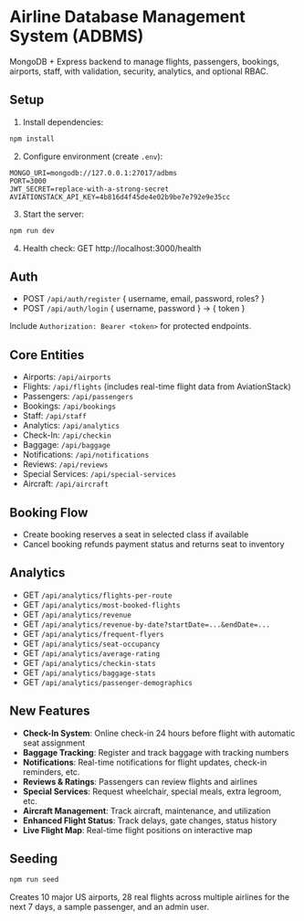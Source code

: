 # Airline Database Management System (ADBMS)

MongoDB + Express backend to manage flights, passengers, bookings, airports, staff, with validation, security, analytics, and optional RBAC.

## Setup

1. Install dependencies:

```bash
npm install
```

2. Configure environment (create `.env`):

```
MONGO_URI=mongodb://127.0.0.1:27017/adbms
PORT=3000
JWT_SECRET=replace-with-a-strong-secret
AVIATIONSTACK_API_KEY=4b816d4f45de4e02b9be7e792e9e35cc
```

3. Start the server:

```bash
npm run dev
```

4. Health check: GET http://localhost:3000/health

## Auth
- POST `/api/auth/register` { username, email, password, roles? }
- POST `/api/auth/login` { username, password } -> { token }

Include `Authorization: Bearer <token>` for protected endpoints.

## Core Entities
- Airports: `/api/airports`
- Flights: `/api/flights` (includes real-time flight data from AviationStack)
- Passengers: `/api/passengers`
- Bookings: `/api/bookings`
- Staff: `/api/staff`
- Analytics: `/api/analytics`
- Check-In: `/api/checkin`
- Baggage: `/api/baggage`
- Notifications: `/api/notifications`
- Reviews: `/api/reviews`
- Special Services: `/api/special-services`
- Aircraft: `/api/aircraft`

## Booking Flow
- Create booking reserves a seat in selected class if available
- Cancel booking refunds payment status and returns seat to inventory

## Analytics
- GET `/api/analytics/flights-per-route`
- GET `/api/analytics/most-booked-flights`
- GET `/api/analytics/revenue`
- GET `/api/analytics/revenue-by-date?startDate=...&endDate=...`
- GET `/api/analytics/frequent-flyers`
- GET `/api/analytics/seat-occupancy`
- GET `/api/analytics/average-rating`
- GET `/api/analytics/checkin-stats`
- GET `/api/analytics/baggage-stats`
- GET `/api/analytics/passenger-demographics`

## New Features
- **Check-In System**: Online check-in 24 hours before flight with automatic seat assignment
- **Baggage Tracking**: Register and track baggage with tracking numbers
- **Notifications**: Real-time notifications for flight updates, check-in reminders, etc.
- **Reviews & Ratings**: Passengers can review flights and airlines
- **Special Services**: Request wheelchair, special meals, extra legroom, etc.
- **Aircraft Management**: Track aircraft, maintenance, and utilization
- **Enhanced Flight Status**: Track delays, gate changes, status history
- **Live Flight Map**: Real-time flight positions on interactive map

## Seeding
```bash
npm run seed
```
Creates 10 major US airports, 28 real flights across multiple airlines for the next 7 days, a sample passenger, and an admin user.
